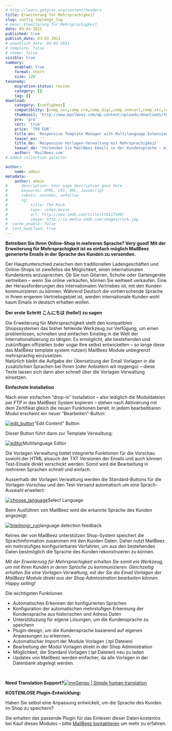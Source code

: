 ```yaml
---
# http://learn.getgrav.org/content/headers
title: Erweiterung für Mehrsprachigkeit
slug: config_tmplmngr_lng
# menu: Erweiterung für Mehrsprachigkeit
date: 03-03-2011
published: true
publish_date: 03-03-2011
# unpublish_date: 03-03-2011
# template: false
# theme: false
visible: true
summary:
    enabled: true
    format: short
    size: 128
taxonomy:
    migration-status: review
    category: []
    tag: []
download:
    category: [configbeez]
    compatiblity: [comp_osc,comp_cre,comp_digi,comp_zencart,comp_xtc,comp_gambio]
    thumbnail: 'http://www.mailbeez.com/wp-content/uploads/downloads/thumbnails/2011/08/icon_32.png'
    pro: 'pro'
    cert: 'true'
    price: '799 EUR'
    title_en: 'Responsive Template Manager with Multilanguage Extension'
    teaser_en: ''
    title_de: 'Responsive Vorlagen-Verwaltung mit Mehrsprachigkeit'
    teaser_de: 'Versenden Sie MailBeez Emails in der Kundensprache - mit responsive Vorlagen Verwaltung'
    author: 'MailBeez.com'
# added collection selector

author:
    name: admin
metadata:
    author: admin
#      description: Your page description goes here
#      keywords: HTML, CSS, XML, JavaScript
#      robots: noindex, nofollow
#      og:
#          title: The Rock
#          type: video.movie
#          url: http://www.imdb.com/title/tt0117500/
#          image: http://ia.media-imdb.com/images/rock.jpg
#  cache_enable: false
#  last_modified: true
---
```


**Betreiben Sie Ihren Online-Shop in mehreren Sprache? Very good! Mit der Erweiterung für Mehrsprachigkeit ist es einfach möglich MailBeez generierte Emails in der Sprache des Kunden zu versenden.**

Der Hauptunterschied zwischen den traditionellen Ladengeschäften und Online-Shops ist zweifellos die Möglichkeit, einen internationalen Kundenkreis anzusprechen. Ob Sie nun Gitarren, Schuhe oder Gartengeräte vertreiben – wenn Sie online verkaufen, können Sie weltweit verkaufen. Eine der Herausforderungen des internationalen Vertriebes ist, mit den Kunden kommunizieren zu können. Während Deutsch die vorherrschende Sprache in Ihrem engerem Vertriebsgebiet ist, werden internationale Kunden wohl kaum Emails in deutsch erhalten wollen.

**Der erste Schritt こんにちは (hello!) zu sagen**

Die Erweiterung für Mehrsprachigkeit stellt den kompatiblen Shopssystemen das bisher fehlende Werkzeug zur Verfügung, um einen problemlosen, schnellen und einfachen Einstieg in die Welt der Internationalisierung zu tätigen: Es ermöglicht, alle bestehenden und zukünftigen offiziellen (oder sogar Ihre selbst entwickelten – so lange diese das MailBeez template system nutzen) MailBeez Module unbegrenzt mehrsprachig einzusetzen.  
 Natürlich bleibt die Aufgabe der Übersetzung der Email Vorlagen in die zusätzlichen Sprachen bei Ihnen (oder Anbietern wit mygengo) – diese Texte lassen sich dann aber schnell über die Vorlagen Verwaltung einsetzen.

**Einfachste Installation**

Nach einer einfachen “drop-in” Installation – also lediglich die Moduldateien per FTP in das MailBeez System kopieren – stehen nach Aktivierung mit dem Zertifikat gleich die neuen Funktionen bereit. In jedem bearbeitbaren Modul erscheint ein neuer “Bearbeiten”-Button:

[![](http://www.mailbeez.com/wp-content/uploads/2011/03/edit_button.png "edit_button")](http://www.mailbeez.com/wp-content/uploads/2011/03/edit_button.png)"Edit Content" Button

 

Dieser Button führt dann zur Template Verwaltung:

[![](http://www.mailbeez.com/wp-content/uploads/2011/03/editor-300x293.png "editor")](http://www.mailbeez.com/wp-content/uploads/2011/03/editor.png)Multilanguage Editor

 

Die Vorlagen Verwaltung bietet integrierte Funktionen für die Vorschau sowohl der HTML alsauch der TXT Versionen der Emails und auch können Test-Emails direkt verschickt werden: Somit wird die Bearbeitung in mehreren Sprachen schnell und einfach.

Ausserhalb der Vorlagen Verwaltung werden die Standard-Buttons für die Vorlagen-Vorschau und den Test-Versand automatisch um eine Sprach-Auswahl erweitert:

[![](http://www.mailbeez.com/wp-content/uploads/2011/03/choose_language-300x96.png "choose_language")](http://www.mailbeez.com/wp-content/uploads/2011/03/choose_language.png)Select Language

 

Beim Ausführen von MailBeez wird die erkannte Sprache des Kunden angezeigt:

[![](http://www.mailbeez.com/wp-content/uploads/2011/03/tmplmngr_run-300x87.png "tmplmngr_run")](http://www.mailbeez.com/wp-content/uploads/2011/03/tmplmngr_run.png)language detection feedback

 

Keines der von MailBeez unterstützen Shop-System speichert die Sprachinformation zusammen mit den Kunden Daten. Daher nutzt MailBeez ein mehrstufiges konfigurierbares Verfahren, um aus den bestehenden Daten bestmöglich die Sprache des Kunden rekonstruieren zu können.

*Mit der Erweiterung für Mehrsprachigkeit erhalten Sie somit ein Werkzeug, um mit Ihren Kunden in deren Sprache zu kommunizieren. Gleichzeitig erhalten Sie eine Vorlagen-Verwaltung, mit der Sie die Email Vorlagen der MailBeez Module direkt aus der Shop Administration bearbeiten können. Happy selling!*

Die wichtigsten Funktionen

- Automatisches Erkennen der konfigurierten Sprachen
- Konfiguration der automatischen mehrstufigen Erkennung der Kundensprache aus historischen und Adress Daten
- Unterstütuzung für eigene Lösungen, um die Kundensprache zu speichern
- Plugin-design, um die Kundensprache basierend auf eigenen Anpassungen zu erkennen.
- Automatischer Import der Module Vorlagen (.tpl Dateien)
- Bearbeitung der Modul Vorlagen direkt in der Shop Administration
- Möglichkeit, die Standard Vorlagen (.tpl Dateien) neu zu laden
- Updates von MailBeez werden einfacher, da alle Vorlagen in der Datenbank abgelegt werden.

 

 **Need Translation Support?**[![myGengo | Simple human translation](http://ogneg.com/images/banners/affiliate/468x60_1.gif)](http://localhost/wordpress_mailbeez_EOL/wp-content/plugins/adrotate/adrotate-out.php?track=NSwwLDAsaHR0cDovL215Z2VuZ28uY29tL2V4cHJlc3MvYS9iZDk0MA= "Translation")

 

**KOSTENLOSE Plugin-Entwicklung:**

Haben Sie selbst eine Anpassung entwickelt, um die Sprache des Kunden im Shop zu speichern?

Sie erhalten das passende Plugin für das Einlesen dieser Daten kostenlos bei Kauf dieses Modules – bitte [MailBeez kontaktieren](http://www.mailbeez.com/about/contact/ "Contact") um mehr zu erfahren.
